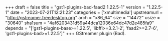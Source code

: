 +++
draft = false
title = "gst1-plugins-bad-faad2 1.22.5-1"
version = "1.22.5-1"
date = "2023-07-21T12:21:23"
categories = ['xmultimedia']
upstreamurl = "http://gstreamer.freedesktop.org"
arch = "x86_64"
size = "14472"
usize = "30640"
sha1sum = "4af6203431d59a44dca12036e64dc47d2e485fa9"
depends = "['gst1-plugins-base>=1.22.5', 'libffi>=3.2.1-2', 'faad2>=2.7-6', 'gst1-plugins-bad>=1.22.5']"
+++
GStreamer plugin (Bad).